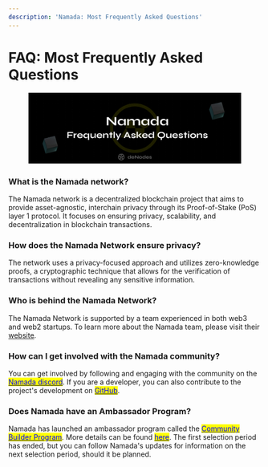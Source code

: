 ```yaml
---
description: 'Namada: Most Frequently Asked Questions'
---
```


# FAQ: Most Frequently Asked Questions

<figure><img src="../.gitbook/assets/Twitter header - 10.png" alt=""><figcaption></figcaption></figure>

### **What is the Namada network?**

The Namada network is a decentralized blockchain project that aims to provide asset-agnostic, interchain privacy through its Proof-of-Stake (PoS) layer 1 protocol. It focuses on ensuring privacy, scalability, and decentralization in blockchain transactions.

### **How does the Namada Network ensure privacy?**

The network uses a privacy-focused approach and utilizes zero-knowledge proofs, a cryptographic technique that allows for the verification of transactions without revealing any sensitive information.

### **Who is behind the Namada Network?**

The Namada Network is supported by a team experienced in both web3 and web2 startups. To learn more about the Namada team, please visit their [website](https://heliax.dev/team).

### **How can I get involved with the Namada community?**

You can get involved by following and engaging with the community on the [<mark style="color:blue;">Namada discord</mark>](https://discord.com/invite/namada). If you are a developer, you can also contribute to the project's development on [<mark style="color:blue;">GitHub</mark>](https://github.com/heliaxdev).

### Does Namada have an Ambassador Program?

Namada has launched an ambassador program called the [<mark style="color:blue;">Community Builder Program</mark>](https://namada.net/blog/namada-launched-its-community-builders-program). More details can be found [<mark style="color:blue;">here</mark>](https://namada.net/community/docs/community-builder-handbook). The first selection period has ended, but you can follow Namada's updates for information on the next selection period, should it be planned.
